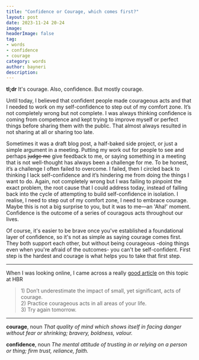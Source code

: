 ```yaml
---
title: "Confidence or Courage, which comes first?"
layout: post
date: 2023-11-24 20-24
image: 
headerImage: false
tag:
- words
- confidence
- courage
category: words
author: bayneri
description: 
---
```

**tl;dr** It's courage. Also, confidence. But mostly courage.

Until today, I believed that confident people made courageous acts and that I needed to work on my self-confidence to step out of my comfort zone. It’s not completely wrong but not complete. 
I was always thinking confidence is coming from competence and kept trying to improve myself or perfect things before sharing them with the public. That almost always resulted in not sharing at all or sharing too late.

Sometimes it was a draft blog post, a half-baked side project, or just a simple argument in a meeting. Putting my work out for people to see and perhaps ~~judge me~~ give feedback to me, or saying something in a meeting that is not well-thought has always been a challenge for me. To be honest, it’s a challenge I often failed to overcome. I failed, then I circled back to thinking I lack self-confidence and it’s hindering me from doing the things I want to do. Again, not completely wrong but I was failing to pinpoint the exact problem, the root cause that I could address today, instead of falling back into the cycle of attempting to build self-confidence in isolation. I realise, I need to step out of my comfort zone, I need to embrace courage. Maybe this is not a big surprise to you, but it was to me—an 'Aha!' moment. Confidence is the outcome of a series of couragous acts throughout our lives.

Of course, it's easier to be brave once you've established a foundational layer of confidence, so it's not as simple as saying courage comes first. They both support each other, but without being courageous -doing things even when you're afraid of the outcomes- you can't be self-confident. First step is the hardest and courage is what helps you to take that first step.

---
When I was looking online, I came across a really [good article](https://hbr.org/2022/12/choose-courage-over-confidence) on this topic at HBR
<blockquote cite="https://hbr.org/2022/12/choose-courage-over-confidence">
  <p>1) Don’t underestimate the impact of small, yet significant, acts of courage.<br>
  2) Practice courageous acts in all areas of your life.<br>
  3) Try again tomorrow.</p>
</blockquote>

---

**courage**, noun
    *That quality of mind which shows itself in facing danger without fear or shrinking; bravery, boldness, valour.*

**confidence**, noun
    *The mental attitude of trusting in or relying on a person or thing; firm trust, reliance, faith.*